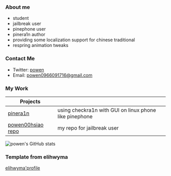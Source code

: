 
### About me 
- student
- jailbreak user
- pinephone user
- pinera1n author
- providing some localization support for chinese traditional
- respring animation tweaks


### Contact Me
* Twitter: [powen](https://twitter.com/powen00hsiao)
* Email: powen0966091716@gmail.com

### My Work
| Projects                                                  |                                                                                |
|-----------------------------------------------------------|--------------------------------------------------------------------------------|
| [pinera1n](https://github.com/powenn/pinera1n) | using checkra1n with GUI on linux phone like pinephone                                              |
| [powen00hsiao repo](https://powenn.github.io/powen00hsiao/)          | my repo for jailbreak user |                                   |

![powen's GitHub stats](https://github-readme-stats.vercel.app/api?username=powenn&show_icons=true&theme=tokyonight&count_private=true)

### Template from elihwyma
[elihwyma'profile](https://github.com/elihwyma/elihwyma)

